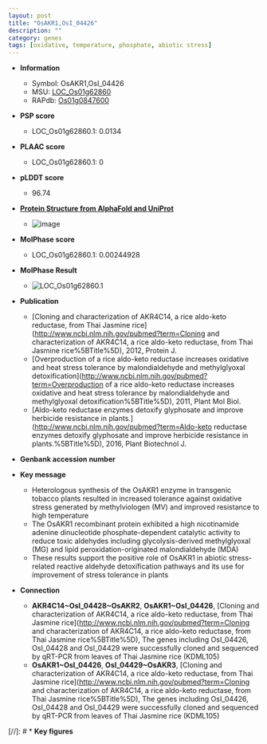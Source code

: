 ```yaml
---
layout: post
title: "OsAKR1,OsI_04426"
description: ""
category: genes
tags: [oxidative, temperature, phosphate, abiotic stress]
---
```


* **Information**  
    + Symbol: OsAKR1,OsI_04426  
    + MSU: [LOC_Os01g62860](http://rice.plantbiology.msu.edu/cgi-bin/ORF_infopage.cgi?orf=LOC_Os01g62860)  
    + RAPdb: [Os01g0847600](http://rapdb.dna.affrc.go.jp/viewer/gbrowse_details/irgsp1?name=Os01g0847600)  

* **PSP score**  
    + LOC_Os01g62860.1: 0.0134 

* **PLAAC score**  
    + LOC_Os01g62860.1: 0 

* **pLDDT score**
    + 96.74

* **[Protein Structure from AlphaFold and UniProt](https://www.uniprot.org/uniprotkb/Q941T8/entry#structure)**
    + ![image](https://ricepsp.github.io/images/Q9/AF-Q941T8-F1.png)

* **MolPhase score**
    + LOC_Os01g62860.1: 0.00244928

* **MolPhase Result**
    + ![LOC_Os01g62860.1](https://304243504.github.io/Pictures/LOC_Os01g/LOC_Os01g62860.1.png)

* **Publication**  
    + [Cloning and characterization of AKR4C14, a rice aldo-keto reductase, from Thai Jasmine rice](http://www.ncbi.nlm.nih.gov/pubmed?term=Cloning and characterization of AKR4C14, a rice aldo-keto reductase, from Thai Jasmine rice%5BTitle%5D), 2012, Protein J.
    + [Overproduction of a rice aldo-keto reductase increases oxidative and heat stress tolerance by malondialdehyde and methylglyoxal detoxification](http://www.ncbi.nlm.nih.gov/pubmed?term=Overproduction of a rice aldo-keto reductase increases oxidative and heat stress tolerance by malondialdehyde and methylglyoxal detoxification%5BTitle%5D), 2011, Plant Mol Biol.
    + [Aldo-keto reductase enzymes detoxify glyphosate and improve herbicide resistance in plants.](http://www.ncbi.nlm.nih.gov/pubmed?term=Aldo-keto reductase enzymes detoxify glyphosate and improve herbicide resistance in plants.%5BTitle%5D), 2016, Plant Biotechnol J.

* **Genbank accession number**  

* **Key message**  
    + Heterologous synthesis of the OsAKR1 enzyme in transgenic tobacco plants resulted in increased tolerance against oxidative stress generated by methylviologen (MV) and improved resistance to high temperature
    + The OsAKR1 recombinant protein exhibited a high nicotinamide adenine dinucleotide phosphate-dependent catalytic activity to reduce toxic aldehydes including glycolysis-derived methylglyoxal (MG) and lipid peroxidation-originated malondialdehyde (MDA)
    + These results support the positive role of OsAKR1 in abiotic stress-related reactive aldehyde detoxification pathways and its use for improvement of stress tolerance in plants

* **Connection**  
    + __AKR4C14~OsI_04428~OsAKR2__, __OsAKR1~OsI_04426__, [Cloning and characterization of AKR4C14, a rice aldo-keto reductase, from Thai Jasmine rice](http://www.ncbi.nlm.nih.gov/pubmed?term=Cloning and characterization of AKR4C14, a rice aldo-keto reductase, from Thai Jasmine rice%5BTitle%5D), The genes including OsI_04426, OsI_04428 and OsI_04429 were successfully cloned and sequenced by qRT-PCR from leaves of Thai Jasmine rice (KDML105)
    + __OsAKR1~OsI_04426__, __OsI_04429~OsAKR3__, [Cloning and characterization of AKR4C14, a rice aldo-keto reductase, from Thai Jasmine rice](http://www.ncbi.nlm.nih.gov/pubmed?term=Cloning and characterization of AKR4C14, a rice aldo-keto reductase, from Thai Jasmine rice%5BTitle%5D), The genes including OsI_04426, OsI_04428 and OsI_04429 were successfully cloned and sequenced by qRT-PCR from leaves of Thai Jasmine rice (KDML105)

[//]: # * **Key figures**  


